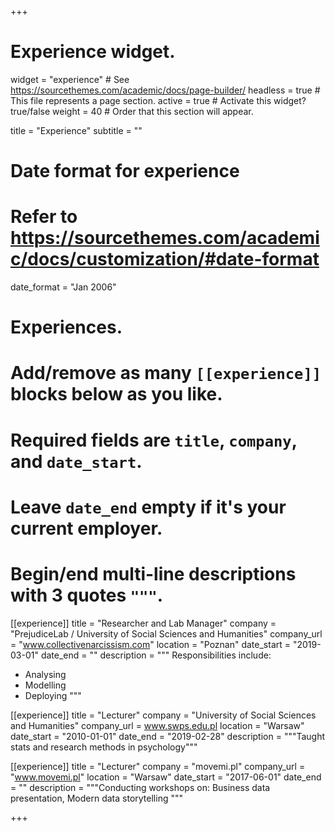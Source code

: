 +++
# Experience widget.
widget = "experience"  # See https://sourcethemes.com/academic/docs/page-builder/
headless = true  # This file represents a page section.
active = true  # Activate this widget? true/false
weight = 40  # Order that this section will appear.

title = "Experience"
subtitle = ""

# Date format for experience
#   Refer to https://sourcethemes.com/academic/docs/customization/#date-format
date_format = "Jan 2006"

# Experiences.
#   Add/remove as many `[[experience]]` blocks below as you like.
#   Required fields are `title`, `company`, and `date_start`.
#   Leave `date_end` empty if it's your current employer.
#   Begin/end multi-line descriptions with 3 quotes `"""`.
[[experience]]
  title = "Researcher and Lab Manager"
  company = "PrejudiceLab / University of Social Sciences and Humanities"
  company_url = "www.collectivenarcissism.com"
  location = "Poznan"
  date_start = "2019-03-01"
  date_end = ""
  description = """
  Responsibilities include:
  
  * Analysing
  * Modelling
  * Deploying
  """

[[experience]]
  title = "Lecturer"
  company = "University of Social Sciences and Humanities"
  company_url = www.swps.edu.pl
  location = "Warsaw"
  date_start = "2010-01-01"
  date_end = "2019-02-28"
  description = """Taught stats and research methods in psychology"""
  
[[experience]]
  title = "Lecturer"
  company = "movemi.pl"
  company_url = "www.movemi.pl"
  location = "Warsaw"
  date_start = "2017-06-01"
  date_end = ""
  description = """Conducting workshops on: Business data presentation, Modern data storytelling """

+++
